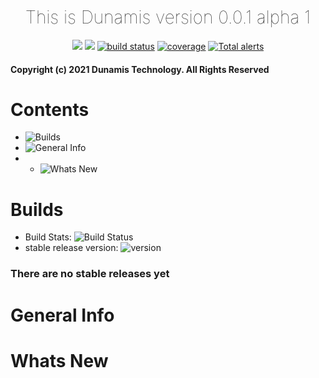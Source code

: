 <h1 align="center" style="font-weight:lighter;"> This is Dunamis version 0.0.1 alpha 1 </h1>

<p align="center">
    <a href="https://github.com/badges/shields/graphs/contributors" alt="Contributors">
        <img src="https://img.shields.io/github/contributors/Techpenguineer/Dunamis" /></a>
    <a href="#backers" alt="Backers on Open Collective">
    <a href="https://github.com/badges/shields/pulse" alt="Activity">
        <img src="https://img.shields.io/github/commit-activity/m/Techpenguineer/Dunamis" /></a>
    <a href="https://circleci.com/gh/Techpenguineer/Dunamis/tree/master">
        <img src="https://img.shields.io/circleci/project/github/badges/shields/master" alt="build status"></a>
    <a href="https://circleci.com/gh/badges/daily-tests">
    <a href="https://coveralls.io/github/badges/shields">
        <img src="https://img.shields.io/coveralls/github/badges/shields"
            alt="coverage"></a>
    <a href="https://lgtm.com/projects/g/badges/shields/alerts/">
        <img src="https://img.shields.io/lgtm/alerts/g/Techpenguineer/Dunamis"
            alt="Total alerts"/></a>
        
 #### Copyright (c) 2021 Dunamis Technology. All Rights Reserved
       
# Contents

- ![Builds](#Builds)
- ![General Info](#General-Info)
- - ![Whats New](#Whats-New)
# Builds
        
- Build Stats: ![Build Status](https://img.shields.io/circleci/project/github/TechPenguineer/Dunamis/main)
- stable release version: ![version](https://img.shields.io/badge/version-0.0.1-blue)
### There are no stable releases yet


# General Info

#  Whats New